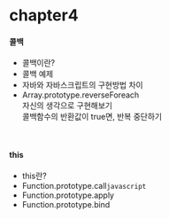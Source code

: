 # chapter4

#### 콜백

- 콜백이란?
- 콜백 예제
- 자바와 자바스크립트의 구현방법 차이
- Array.prototype.reverseForeach  
  자신의 생각으로 구현해보기  
  콜백함수의 반환값이 true면, 반복 중단하기
  
<br>

#### this

- this란?
- Function.prototype.call`javascript`
- Function.prototype.apply
- Function.prototype.bind

<br>
